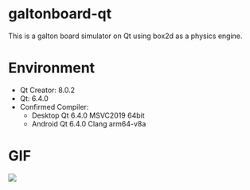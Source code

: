 # galtonboard-qt

This is a galton board simulator on Qt using box2d as a physics engine.

# Environment

- Qt Creator: 8.0.2
- Qt: 6.4.0
- Confirmed Compiler:
    - Desktop Qt 6.4.0 MSVC2019 64bit
    - Android Qt 6.4.0 Clang arm64-v8a

# GIF
![](https://github.com/ttktjmt/galtonboard-qt/tree/main/res/ver.0.0.1.gif)
